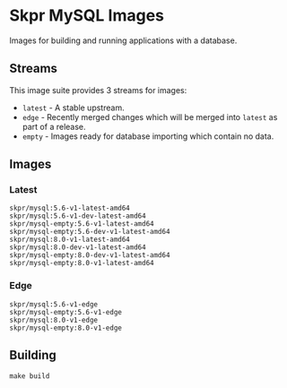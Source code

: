 # Skpr MySQL Images

Images for building and running applications with a database.

## Streams

This image suite provides 3 streams for images:

* `latest` - A stable upstream.
* `edge` - Recently merged changes which will be merged into `latest` as part of a release.
* `empty` - Images ready for database importing which contain no data.

## Images

### Latest

```
skpr/mysql:5.6-v1-latest-amd64
skpr/mysql:5.6-v1-dev-latest-amd64
skpr/mysql-empty:5.6-v1-latest-amd64
skpr/mysql-empty:5.6-dev-v1-latest-amd64
skpr/mysql:8.0-v1-latest-amd64
skpr/mysql:8.0-dev-v1-latest-amd64
skpr/mysql-empty:8.0-dev-v1-latest-amd64
skpr/mysql-empty:8.0-v1-latest-amd64
```

### Edge

```
skpr/mysql:5.6-v1-edge
skpr/mysql-empty:5.6-v1-edge
skpr/mysql:8.0-v1-edge
skpr/mysql-empty:8.0-v1-edge
```

## Building

```
make build
```

